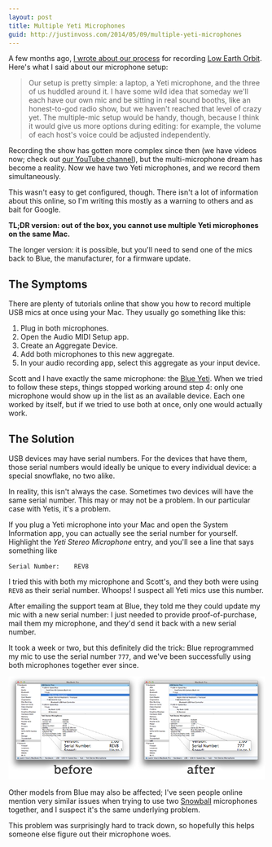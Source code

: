 ```yaml
---
layout: post
title: Multiple Yeti Microphones
guid: http://justinvoss.com/2014/05/09/multiple-yeti-microphones
---
```


A few months ago, [I wrote about our process][bts] for recording [Low Earth Orbit][theshow].
Here's what I said about our microphone setup:

>  Our setup is pretty simple: a laptop, a Yeti microphone, and the three of us 
>  huddled around it. I have some wild idea that someday we'll each have our own 
>  mic and be sitting in real sound booths, like an honest-to-god radio show, but 
>  we haven't reached that level of crazy yet. The multiple-mic setup would be 
>  handy, though, because I think it would give us more options during editing: 
>  for example, the volume of each host's voice could be adjusted independently.

Recording the show has gotten more complex since then (we have videos now;
check out [our YouTube channel][yt]), but the multi-microphone dream has become a
reality. Now we have two Yeti microphones, and we record them simultaneously.

This wasn't easy to get configured, though. There isn't a lot of information
about this online, so I'm writing this mostly as a warning to others and as
bait for Google.

**TL;DR version: out of the box, you cannot use multiple Yeti microphones
on the same Mac.**

The longer version: it is possible, but you'll need to send one of the mics
back to Blue, the manufacturer, for a firmware update.

[bts]: http://justinvoss.com/2013/12/10/low-earth-orbit/
[theshow]: http://lowearthorbit.fm/
[yt]: http://youtube.com/lowearthshow

## The Symptoms

There are plenty of tutorials online that show you how to record multiple USB
mics at once using your Mac. They usually go something like this:

1. Plug in both microphones.
2. Open the Audio MIDI Setup app.
3. Create an Aggregate Device.
4. Add both microphones to this new aggregate.
5. In your audio recording app, select this aggregate as your input device.

Scott and I have exactly the same microphone: the [Blue Yeti][yeti].
When we tried to follow these steps, things stopped working around step 4:
only one microphone would show up in the list as an available device.
Each one worked by itself, but if we tried to use both at once, only one
would actually work.

[yeti]: http://bluemic.com/yeti/


## The Solution

USB devices may have serial numbers. For the devices that have them,
those serial numbers would ideally be unique to every individual device: a special snowflake,
no two alike.

In reality, this isn't always the case. Sometimes two devices will have the
same serial number. This may or may not be a problem. In our particular case with Yetis,
it's a problem.

If you plug a Yeti microphone into your Mac and open the System Information app,
you can actually see the serial number for yourself. Highlight the
*Yeti Stereo Microphone* entry, and you'll see a line that says something like

    Serial Number:    REV8

I tried this with both my microphone and Scott's, and they both were using
`REV8` as their serial number. Whoops! I suspect all Yeti mics use this number.

After emailing the support team at Blue, they told me they could update my
mic with a new serial number: I just needed to provide proof-of-purchase,
mail them my microphone, and they'd send it back with a new serial number.

It took a week or two, but this definitely did the trick: Blue reprogrammed
my mic to use the serial number `777`, and we've been successfully using
both microphones together ever since.

<div class="blockimage">
<img src="/static/post_assets/2014-05-09-yetis/Yeti-Serial-Numbers.png" alt="" title="">
</div>

Other models from Blue may also be affected; I've seen people online
mention very similar issues when trying to use two [Snowball][snowball] microphones
together, and I suspect it's the same underlying problem.

[snowball]: http://bluemic.com/snowball/

This problem was surprisingly hard to track down, so hopefully this helps
someone else figure out their microphone woes.
